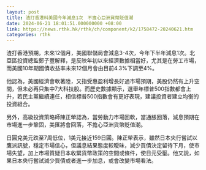 ```yaml
---
layout: post
title: 渣打香港料美國今年減息1次　不擔心亞洲貨幣貶值潮
date: 2024-06-21 18:01:51.000000000 +08:00
link: https://news.rthk.hk/rthk/ch/component/k2/1758472-20240621.htm
categories: rthk
---
```


渣打香港預期，未來12個月，美國聯儲局會減息3-4次，今年下半年減息1次。北亞區投資總監鄭子豐解釋，是反映年初以來經濟數據相當好，尤其是在勞工市場，而美國10年期國債收益率未來12個月會由目前4.3%下調至4%。

他認為，美國經濟會軟著陸，又指受惠盈利增長好過市場預期，美股仍然有上升空間，但未必再只集中7大科技股。而歷史數據顯示，選舉年標普500指數都會上升，若民主黨繼續連任，相信標普500指數會有更好表現，建議投資者建立均衡的投資組合。

另外，高級投資策略師陳正犖認為，當勞動力市場回軟，當通脹回落，減息預期在市場進一步鞏固，美匯將會回落，不擔心亞洲貨幣貶值潮。

日圓兌美元跌至7周低位，1美元接近159日圓。陳正犖表示，雖然日本央行嘗試以鷹派訊號，穩定市場信心，但議息結果態度較曖昧，減少買債決定留待下月，使市場失望，加上市場質疑日本收緊貨幣政策的空間或條件，使日元受壓。他又說，如果日本央行嘗試減少買債或者進一步加息，或會改變市場看法。
